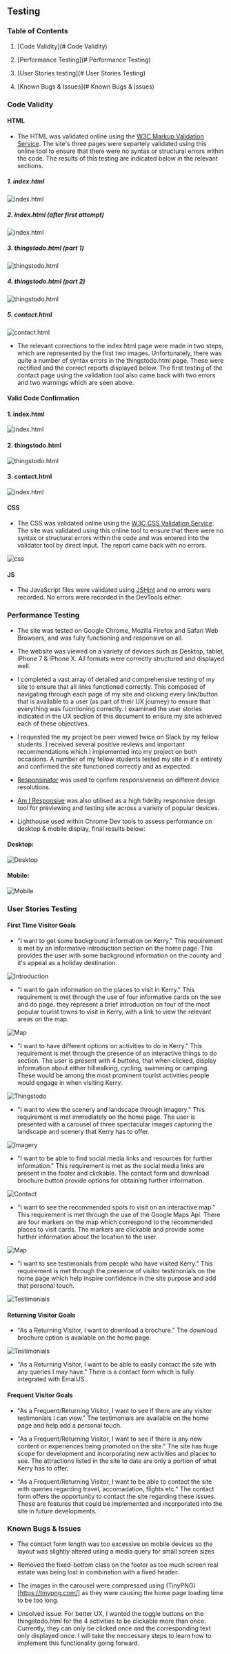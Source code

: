 ## Testing

### Table of Contents 


1. [Code Validity](# Code Validity) 

2. [Performance Testing](# Performance Testing)

3. [User Stories testing](# User Stories Testing)

4. [Known Bugs & Issues](# Known Bugs & Issues)


### Code Validity

#### HTML

- The HTML was validated online using the [W3C Markup Validation Service](https://validator.w3.org/). The site's three pages were separtely validated using this online tool to ensure that there were no 
syntax or structural errors within the code. The results of this testing are indicated below in the relevant sections.


##### 1. index.html 

![index.html](./assets/testing-images/indexv1.1.png)

##### 2. index.html (after first attempt)

![index.html](./assets/testing-images/indexv1.2.png)

##### 3. thingstodo.html (part 1)

![thingstodo.html](./assets/testing-images/thingstodov1.png)

##### 4. thingstodo.html (part 2)

![thingstodo.html](./assets/testing-images/thingstodov1.png) 

##### 5. contact.html

![contact.html](./assets/testing-images/contactv.png) 

- The relevant corrections to the index.html page were made in two steps, which are represented by the first two images. Unfortunately, there was quite a number of syntax errors in the thingstodo.html page.
These were rectified and the correct reports displayed below. The first testing of the contact page using the validation tool also came back with two errors and two warnings which are seen above.

#### Valid Code Confirmation 

#### 1. index.html

![index.html](./assets/testing-images/homepass.png)

#### 2. thingstodo.html

![thingstodo.html](./assets/testing-images/thingstodopass.png)

#### 3. contact.html

![index.html](./assets/testing-images/contactpass.png)


#### CSS 

- The CSS was validated online using the [W3C CSS Validation Service](https://jigsaw.w3.org/css-validator/). The site was validated using this online tool to ensure that there were no 
syntax or structural errors within the code and was entered into the validator tool by direct input. The report came back with no errors.

![css](./assets/testing-images/cssvalid.png)


#### JS 

- The JavaScript files were validated using [JSHint](https://jshint.com/) and no errors were recorded. No errors were recorded in the DevTools either.

### Performance Testing 

- The site was tested on Google Chrome, Mozilla Firefox and Safari Web Browsers, and was fully functioning and responsive on all. 

- The website was viewed on a variety of devices such as Desktop, tablet, iPhone 7 & iPhone X. All formats were correctly structured and displayed well. 

- I completed a vast array of detailed and comprehensive testing of my site to ensure that all links functioned correctly. This composed of 
  navigating through each page of my site and clicking every link/button that is available to a user (as part of their UX journey) to ensure that everything was fucntioning correctly. I examined the
  user stories indicated in the UX section of this document to ensure my site achieved each of these objectives.

- I requested the my project be peer viewed twice on Slack by my fellow students. I received several positive reviews and important recommendations which I implemented into my project on both occasions.
  A number of my fellow students tested my site in it's entirety and confirmed the site functioned correctly and as expected. 

- [Responsinator](https://www.responsinator.com/) was used to confirm responsiveness on different device resolutions. 

- [Am I Responsive](http://ami.responsivedesign.is/) was also utilised as a high fidelity responsive design tool for previewing and testing site across a variety of popular devices.

- Lighthouse used within Chrome Dev tools to assess performance on desktop & mobile display, final results below: 

#### Desktop: 

![Desktop](./assets/testing-images/desktopperformance.png) 

#### Mobile: 

![Mobile](./assets/testing-images/mobileperformance.png)

### User Stories Testing

#### First Time Visitor Goals

- "I want to get some background information on Kerry." This requirement is met by an informative introduction section on the home page. This provides
the user with some background information on the county and it's appeal as a holiday destination. 

![Introduction](./assets/testing-images/introduction.png)

- "I want to gain information on the places to visit in Kerry." This requirement is met through the use of four informative cards on the see and do page. they
represent a brief introduction on four of the most popular tourist towns to visit in Kerry, with a link to view the relevant areas on the map. 

![Map](./assets/testing-images/placestosee.png)

- "I want to have different options on activities to do in Kerry." This requirement is met through the presence of an interactive things to do section. The user is
present with 4 buttons, that when clicked, display information about either hillwalking, cycling, swimming or camping. These would be among the most prominent tourist 
activities people would engage in when visiting Kerry.

![Thingstodo](./assets/testing-images/thingstodo.png)


- "I want to view the scenery and landscape through imagery." This requirement is met immediately on the home page. The user is presented with a carousel of three spectacular
images capturing the landscape and scenery that Kerry has to offer. 

![Imagery](./assets/testing-images/imagery.png)


- "I want to be able to find social media links and resources for further information." This requirement is met as the social media links are present in the footer and clickable. The contact 
form and download brochure button provide options for obtaining further information. 

![Contact](./assets/testing-images/contactform.png)

- "I want to see the recommended spots to visit on an interactive map." This requirement is met through the use of the Google Maps Api. There are four markers on the map which correspond to
the recommended places to visit cards. The markers are clickable and provide some further information about the location to the user. 

![Map](./assets/testing-images/interactivemap.png)
 
- "I want to see testimonials from people who have visited Kerry." This requirement is met through the presence of visitor testimonials on the home page which help inspire confidence
in the site purpose and add that personal touch.

![Testimonials](./assets/testing-images/testimonials.png)

#### Returning Visitor Goals

- "As a Returning Visitor, I want to download a brochure." The download brochure option is available on the home page.

![Testimonials](./assets/testing-images/testimonials.png)

- "As a Returning Visitor, I want to be able to easily contact the site with any queries I may have." There is a contact form which is fully integrated with EmailJS. 

#### Frequent Visitor Goals

- "As a Frequent/Returning Visitor, I want to see if there are any visitor testimonials I can view." The testimonials are available on the home page and help add a personal touch.

- "As a Frequent/Returning Visitor, I want to see if there is any new content or experiences being promoted on the site." The site has huge scope for development and incorporating new
activities and places to see. The attractions listed in the site to date are only a portion of what Kerry has to offer.

- "As a Frequent/Returning Visitor, I want to be able to contact the site with queries regarding travel, accomadation, flights etc." The contact form offers the opportunity to contact the site
regarding these issues. These are features that could be implemented and incorporated into the site in future developments.


### Known Bugs & Issues

- The contact form length was too excessive on mobile devices so the layout was slightly altered using a media query for small screen sizes

- Removed the fixed-bottom class on the footer as too much screen real estate was being lost in combination with a fixed header. 

- The images in the carousel were compressed using (TinyPNG)[https://tinypng.com/] as they were causing the home page loading time to be too long.

- Unsolved issue: For better UX, I wanted the toggle buttons on the thingstodo.html for the 4 activities to be clickable more than once. Currently,
they can only be clicked once and the corresponding text only displayed once. I will take the neccessary steps to learn how to implement this functionality 
going forward.